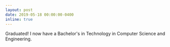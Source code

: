 ```yaml
---
layout: post
date: 2019-05-18 00:00:00-0400
inline: true
---
```


Graduated! I now have a Bachelor's in Technology in Computer Science and Engineering.